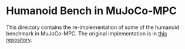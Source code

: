 # Humanoid Bench in MuJoCo-MPC

This directory contains the re-implementation of some of the humanoid benchmark in MuJoCo-MPC. The original implementation is in [this repository](https://github.com/carlosferrazza/humanoid-bench).
